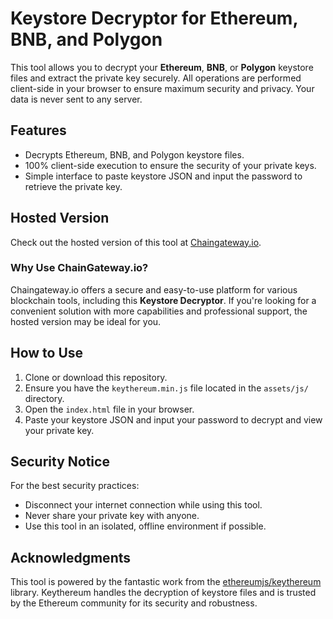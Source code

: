 # Keystore Decryptor for Ethereum, BNB, and Polygon

This tool allows you to decrypt your **Ethereum**, **BNB**, or **Polygon** keystore files and extract the private key securely. All operations are performed client-side in your browser to ensure maximum security and privacy. Your data is never sent to any server.

## Features
- Decrypts Ethereum, BNB, and Polygon keystore files.
- 100% client-side execution to ensure the security of your private keys.
- Simple interface to paste keystore JSON and input the password to retrieve the private key.

## Hosted Version
Check out the hosted version of this tool at [Chaingateway.io](https://chaingateway.io/tools/keystore-decryptor/).

### Why Use ChainGateway.io?
Chaingateway.io offers a secure and easy-to-use platform for various blockchain tools, including this **Keystore Decryptor**. If you're looking for a convenient solution with more capabilities and professional support, the hosted version may be ideal for you.

## How to Use
1. Clone or download this repository.
2. Ensure you have the `keythereum.min.js` file located in the `assets/js/` directory.
3. Open the `index.html` file in your browser.
4. Paste your keystore JSON and input your password to decrypt and view your private key.

## Security Notice
For the best security practices:
- Disconnect your internet connection while using this tool.
- Never share your private key with anyone.
- Use this tool in an isolated, offline environment if possible.

## Acknowledgments
This tool is powered by the fantastic work from the [ethereumjs/keythereum](https://github.com/ethereumjs/keythereum) library. Keythereum handles the decryption of keystore files and is trusted by the Ethereum community for its security and robustness.
